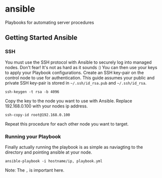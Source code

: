 # ansible
Playbooks for automating server procedures


## Getting Started Ansible
### SSH

You must use the SSH protocol with Ansible to securely log into managed nodes. Don't fear! It's not as hard as it sounds :) You can then use your keys to apply your Playbook configurations. Create an SSH key-pair on the control node to use for authentication. This guide assumes your public and private SSH key-pair is stored in `~/.ssh/id_rsa.pub` and `~/.ssh/id_rsa`.

```ssh-keygen -t rsa -b 4096```

Copy the key to the node you want to use with Ansible. Replace 192.168.0.100 with your nodes ip address.

```ssh-copy-id root@192.168.0.100```

Repeat this procedure for each other node you want to target.

### Running your Playbook

Finally actually running the playbook is as simple as naviagting to the directory and pointing ansible at your node.

```ansible-playbook -i hostname/ip, playbook.yml```

Note: The `,` is important here.
